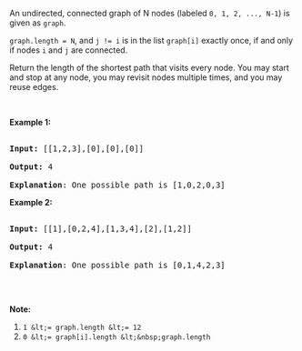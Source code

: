 An undirected, connected graph of N nodes (labeled&nbsp;`` 0, 1, 2, ..., N-1 ``) is given as `` graph ``.

`` graph.length = N ``, and `` j != i ``&nbsp;is in the list&nbsp;`` graph[i] ``&nbsp;exactly once, if and only if nodes `` i `` and `` j `` are connected.

Return the length of the shortest path that visits every node. You may start and stop at any node, you may revisit nodes multiple times, and you may reuse edges.

&nbsp;

__Example 1:__

<pre>
<strong>Input: </strong>[[1,2,3],[0],[0],[0]]
<strong>Output: </strong>4
<strong>Explanation</strong>: One possible path is [1,0,2,0,3]</pre>

__Example 2:__

<pre>
<strong>Input: </strong>[[1],[0,2,4],[1,3,4],[2],[1,2]]
<strong>Output: </strong>4
<strong>Explanation</strong>: One possible path is [0,1,4,2,3]
</pre>

&nbsp;

__Note:__

1.   `` 1 &lt;= graph.length &lt;= 12 ``
2.   `` 0 &lt;= graph[i].length &lt;&nbsp;graph.length ``